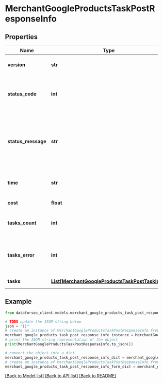 # MerchantGoogleProductsTaskPostResponseInfo


## Properties

Name | Type | Description | Notes
------------ | ------------- | ------------- | -------------
**version** | **str** | the current version of the API | [optional] 
**status_code** | **int** | general status code you can find the full list of the response codes here | [optional] 
**status_message** | **str** | general informational message you can find the full list of general informational messages here | [optional] 
**time** | **str** | total execution time, seconds | [optional] 
**cost** | **float** | total tasks cost, USD | [optional] 
**tasks_count** | **int** | the number of tasks in the tasks array | [optional] 
**tasks_error** | **int** | the number of tasks in the tasks array returned with an error | [optional] 
**tasks** | [**List[MerchantGoogleProductsTaskPostTaskInfo]**](MerchantGoogleProductsTaskPostTaskInfo.md) | array of tasks | [optional] 

## Example

```python
from dataforseo_client.models.merchant_google_products_task_post_response_info import MerchantGoogleProductsTaskPostResponseInfo

# TODO update the JSON string below
json = "{}"
# create an instance of MerchantGoogleProductsTaskPostResponseInfo from a JSON string
merchant_google_products_task_post_response_info_instance = MerchantGoogleProductsTaskPostResponseInfo.from_json(json)
# print the JSON string representation of the object
print(MerchantGoogleProductsTaskPostResponseInfo.to_json())

# convert the object into a dict
merchant_google_products_task_post_response_info_dict = merchant_google_products_task_post_response_info_instance.to_dict()
# create an instance of MerchantGoogleProductsTaskPostResponseInfo from a dict
merchant_google_products_task_post_response_info_form_dict = merchant_google_products_task_post_response_info.from_dict(merchant_google_products_task_post_response_info_dict)
```
[[Back to Model list]](../README.md#documentation-for-models) [[Back to API list]](../README.md#documentation-for-api-endpoints) [[Back to README]](../README.md)


